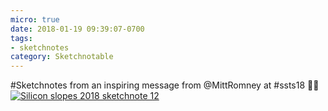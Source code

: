 ```yaml
---
micro: true
date: 2018-01-19 09:39:07-0700
tags:
- sketchnotes
category: Sketchnotable
---
```


#Sketchnotes from an inspiring message from @MittRomney at #ssts18 ✍🏼 [![Silicon slopes 2018 sketchnote 12](https://media.bennorris.org/images/sketchnotable/uploads/2018/0285b58fa3.jpg)](https://media.bennorris.org/images/sketchnotable/uploads/2018/0285b58fa3.jpg)